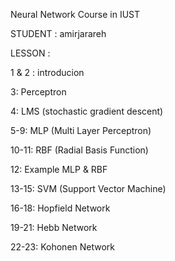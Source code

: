 Neural Network Course in IUST



STUDENT : amirjarareh



LESSON :

1 & 2 : introducion

3: Perceptron

4: LMS (stochastic gradient descent)

5-9: MLP (Multi Layer Perceptron) 

10-11: RBF (Radial Basis Function)

12: Example MLP & RBF

13-15: SVM (Support Vector Machine)

16-18: Hopfield Network

19-21: Hebb Network

22-23: Kohonen Network